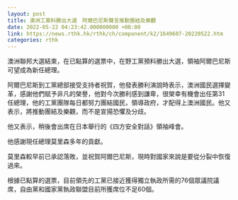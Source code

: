 ```yaml
---
layout: post
title: 澳洲工黨料勝出大選　阿爾巴尼斯聲言推動團結及樂觀
date: 2022-05-22 04:23:42.000000000 +08:00
link: https://news.rthk.hk/rthk/ch/component/k2/1649607-20220522.htm
categories: rthk
---
```


澳洲聯邦大選結束，在已點算的選票中，在野工黨預料勝出大選，領袖阿爾巴尼斯可望成為新任總理。

阿爾巴尼斯到工黨總部接受支持者祝賀，他發表勝利演說時表示，澳洲國民選擇變革，感謝他們賦予非凡的榮譽，他對今次勝利感到謙卑，很榮幸有機會出任第31任總理，他的工黨團隊每日都努力團結國民，領導政府，才配得上澳洲國民。他又表示，將推動團結及樂觀，而不是宣揚恐懼及分歧。

他又表示，稍後會出席在日本舉行的《四方安全對話》領袖峰會。

他感謝現任總理莫里森多年的貢獻。

莫里森較早前已承認落敗，並祝賀阿爾巴尼斯，現時對國家來說是要從分裂中恢復過來。

根據已點算的選票，目前領先的工黨已接近獲得獨立執政所需的76個眾議院議席，自由黨和國家黨執政聯盟目前所獲席位不足60個。
